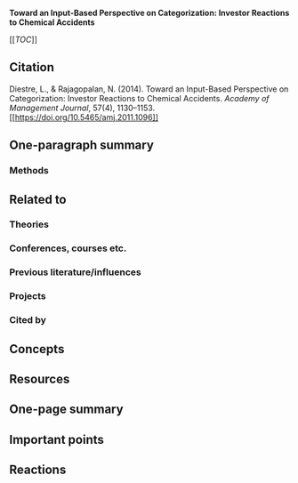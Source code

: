 **Toward an Input-Based Perspective on Categorization: Investor Reactions to Chemical Accidents**

[[_TOC_]]

## Citation

Diestre, L., & Rajagopalan, N. (2014). Toward an Input-Based Perspective on Categorization: Investor Reactions to Chemical Accidents. *Academy of Management Journal*, 57(4), 1130–1153. [[https://doi.org/10.5465/amj.2011.1096]]

## One-paragraph summary

### Methods

## Related to

### Theories

### Conferences, courses etc.

### Previous literature/influences

### Projects

### Cited by

## Concepts

## Resources

## One-page summary

## Important points

## Reactions